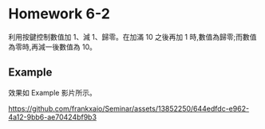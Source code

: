 # Homework 6-2
利用按鍵控制數值加 1、減 1、歸零。在加滿 10 之後再加 1 時,數值為歸零;而數值為零時,再減一後數值為 10。
## Example
效果如 Example 影片所示。

https://github.com/frankxaio/Seminar/assets/13852250/644edfdc-e962-4a12-9bb6-ae70424bf9b3

